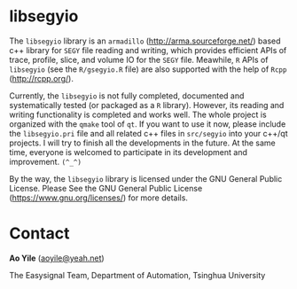 # libsegyio

The `libsegyio` library is an `armadillo` (http://arma.sourceforge.net/) based c++ library for `SEGY` file reading and writing, which provides efficient APIs of trace, profile, slice, and volume IO for the `SEGY` file. Meawhile, `R` APIs of `libsegyio` (see the `R/gsegyio.R` file) are also supported with the help of `Rcpp` (http://rcpp.org/).

Currently, the `libsegyio` is not fully completed, documented and systematically tested (or packaged as a `R` library). However, its reading and writing functionality is completed and works well. The whole project is organized with the `qmake` tool of `qt`. If you want to use it now, please include the `libsegyio.pri` file and all related c++ files in `src/segyio` into your c++/qt projects. I will try to finish all the developments in the future. At the same time, everyone is welcomed to participate in its development and improvement. `(^_^)`

By the way, the `libsegyio` library is licensed under the GNU General Public License. Please See the GNU General Public License (https://www.gnu.org/licenses/) for more details.

# Contact

**Ao Yile** (aoyile@yeah.net)

The Easysignal Team, Department of Automation, Tsinghua University
